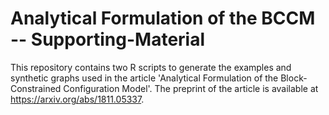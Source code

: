 # Analytical Formulation of the BCCM -- Supporting-Material

This repository contains two R scripts to generate the examples and synthetic graphs used in the article 'Analytical Formulation of the Block-Constrained Configuration Model'.
The preprint of the article is available at https://arxiv.org/abs/1811.05337.
